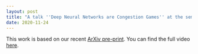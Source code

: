 ```yaml
---
layout: post
title: "A talk ''Deep Neural Networks are Congestion Games'' at the seminar of INRIA's TAU team."
date: 2020-11-24
---
```

This work is based on our recent <a href="https://arxiv.org/abs/2010.11024">ArXiv pre-print</a>. You can find the full video <a href="https://bbb2.lri.fr/playback/presentation/2.0/playback.html?meetingId=e553a585a24b7c4d544607a59d9db8269ef58d5e-1606224626141">here</a>.
